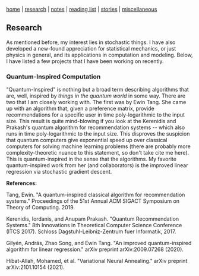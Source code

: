 [home](./index.html)  |  [research](./research.html)  |  [notes](./notes.html)  |  [reading list](./reading_list.html)  |  [stories](./story.html)  |  [miscellaneous](./miscellaneous.html)

## Research

As mentioned before, my interest lies in stochastic things. I have also developed a new-found appreciation for statistical mechanics, or just physics in general, and its applications in computation and modeling. Below, I have listed a few projects that I have been working on recently.

### Quantum-Inspired Computation

"Quantum-Inspired" is nothing but a broad term describing algorithms that are, well, inspired by _things in the quantum world_ in some way. There are two that I am closely working with. The first was by Ewin Tang. She came up with an algorithm that, given a preference matrix, provide recommendations for a specific user in time poly-logarithmic to the input size. This result is quite mind-blowing if you look at the Kerenidis and Prakash's quantum algorithm for recommendation systems -- which also runs in time poly-logarithmic to the input size. This disproves the suspicion that quantum computers give exponential speed up over classical computers for solving machine learning problems (there are probably more complexity-theoretic nuance to this statement, so don't take cite me here). This is quantum-inspired in the sense that the algorithms. My favorite quantum-inspired work from her (and collaborators) is the improved linear regression via stochastic gradient descent.


**References:**

Tang, Ewin. "A quantum-inspired classical algorithm for recommendation systems." Proceedings of the 51st Annual ACM SIGACT Symposium on Theory of Computing. 2019.

Kerenidis, Iordanis, and Anupam Prakash. "Quantum Recommendation Systems." 8th Innovations in Theoretical Computer Science Conference (ITCS 2017). Schloss Dagstuhl-Leibniz-Zentrum fuer Informatik, 2017.

Gilyén, András, Zhao Song, and Ewin Tang. "An improved quantum-inspired algorithm for linear regression." arXiv preprint arXiv:2009.07268 (2020).

Hibat-Allah, Mohamed, et al. "Variational Neural Annealing." arXiv preprint arXiv:2101.10154 (2021).
